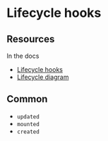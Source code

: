 # Lifecycle hooks

## Resources

In the docs

- [Lifecycle hooks](https://v3.vuejs.org/api/options-lifecycle-hooks.html)
- [Lifecycle diagram](https://v3.vuejs.org/guide/instance.html#lifecycle-diagram)


## Common

- `updated`
- `mounted`
- `created`

